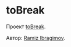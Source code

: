 # toBreak

Проект [toBreak](https://toBreak.ru).

Автор: [Ramiz Ibragimov](https://github.com/RamizIb).
